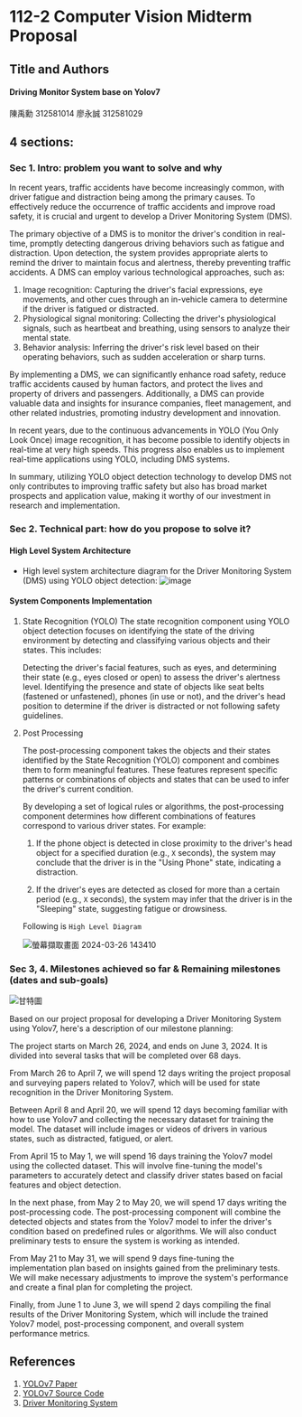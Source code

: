 # 112-2 Computer Vision Midterm Proposal

## Title and Authors

#### Driving Monitor System base on Yolov7
陳禹勳 312581014  廖永誠 312581029
## 4 sections:

### Sec 1. Intro: problem you want to solve and why

In recent years, traffic accidents have become increasingly common, with driver fatigue and distraction being among the primary causes. To effectively reduce the occurrence of traffic accidents and improve road safety, it is crucial and urgent to develop a Driver Monitoring System (DMS).

The primary objective of a DMS is to monitor the driver's condition in real-time, promptly detecting dangerous driving behaviors such as fatigue and distraction. Upon detection, the system provides appropriate alerts to remind the driver to maintain focus and alertness, thereby preventing traffic accidents. A DMS can employ various technological approaches, such as:

1. Image recognition: Capturing the driver's facial expressions, eye movements, and other cues through an in-vehicle camera to determine if the driver is fatigued or distracted.
2. Physiological signal monitoring: Collecting the driver's physiological signals, such as heartbeat and breathing, using sensors to analyze their mental state.
3. Behavior analysis: Inferring the driver's risk level based on their operating behaviors, such as sudden acceleration or sharp turns.
    
By implementing a DMS, we can significantly enhance road safety, reduce traffic accidents caused by human factors, and protect the lives and property of drivers and passengers. Additionally, a DMS can provide valuable data and insights for insurance companies, fleet management, and other related industries, promoting industry development and innovation.

In recent years, due to the continuous advancements in YOLO (You Only Look Once) image recognition, it has become possible to identify objects in real-time at very high speeds. This progress also enables us to implement real-time applications using YOLO, including DMS systems.

In summary, utilizing YOLO object detection technology to develop DMS not only contributes to improving traffic safety but also has broad market prospects and application value, making it worthy of our investment in research and implementation.
    
### Sec 2. Technical part: how do you propose to solve it?

#### High Level System Architecture

- High level system architecture diagram for the Driver Monitoring System (DMS) using YOLO object detection:
    ![image](https://hackmd.io/_uploads/H1sNo1g10.png)

#### System Components Implementation

1. State Recognition (YOLO)
    The state recognition component using YOLO object detection focuses on identifying the state of the driving environment by detecting and classifying various objects and their states. This includes:

    Detecting the driver's facial features, such as eyes, and determining their state (e.g., eyes closed or open) to assess the driver's alertness level.
    Identifying the presence and state of objects like seat belts (fastened or unfastened), phones (in use or not), and the driver's head position to determine if the driver is distracted or not following safety guidelines.
    
2. Post Processing

    The post-processing component takes the objects and their states identified by the State Recognition (YOLO) component and combines them to form meaningful features. These features represent specific patterns or combinations of objects and states that can be used to infer the driver's current condition.

    By developing a set of logical rules or algorithms, the post-processing component determines how different combinations of features correspond to various driver states. For example:

    1. If the phone object is detected in close proximity to the driver's head object for a specified duration (e.g., `X` seconds), the system may conclude that the driver is in the "Using Phone" state, indicating a distraction.
    
    2. If the driver's eyes are detected as closed for more than a certain period (e.g., `X` seconds), the system may infer that the driver is in the "Sleeping" state, suggesting fatigue or drowsiness.
    
    Following is `High Level Diagram`

    ![螢幕擷取畫面 2024-03-26 143410](https://hackmd.io/_uploads/BJzK21gJC.png)
    
### Sec 3, 4. Milestones achieved so far & Remaining milestones (dates and sub-goals)

![甘特圖](https://hackmd.io/_uploads/S1NsUgx1A.png)

Based on our project proposal for developing a Driver Monitoring System using Yolov7, here's a description of our milestone planning:

The project starts on March 26, 2024, and ends on June 3, 2024. It is divided into several tasks that will be completed over 68 days.

From March 26 to April 7, we will spend 12 days writing the project proposal and surveying papers related to Yolov7, which will be used for state recognition in the Driver Monitoring System.

Between April 8 and April 20, we will spend 12 days becoming familiar with how to use Yolov7 and collecting the necessary dataset for training the model. The dataset will include images or videos of drivers in various states, such as distracted, fatigued, or alert.

From April 15 to May 1, we will spend 16 days training the Yolov7 model using the collected dataset. This will involve fine-tuning the model's parameters to accurately detect and classify driver states based on facial features and object detection.

In the next phase, from May 2 to May 20, we will spend 17 days writing the post-processing code. The post-processing component will combine the detected objects and states from the Yolov7 model to infer the driver's condition based on predefined rules or algorithms. We will also conduct preliminary tests to ensure the system is working as intended.

From May 21 to May 31, we will spend 9 days fine-tuning the implementation plan based on insights gained from the preliminary tests. We will make necessary adjustments to improve the system's performance and create a final plan for completing the project.

Finally, from June 1 to June 3, we will spend 2 days compiling the final results of the Driver Monitoring System, which will include the trained Yolov7 model, post-processing component, and overall system performance metrics.

## References

1. [YOLOv7 Paper](https://arxiv.org/abs/2207.02696)
2. [YOLOv7 Source Code](https://github.com/WongKinYiu/yolov7)
3. [Driver Monitoring System](https://en.wikipedia.org/wiki/Driver_monitoring_system)
